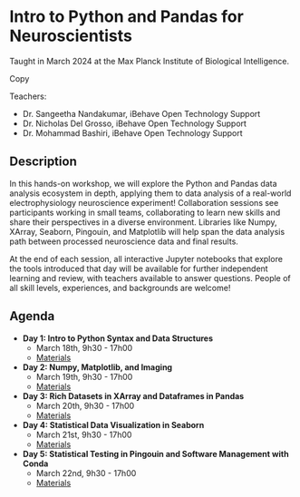 
# Intro to Python and Pandas for Neuroscientists

Taught in March 2024 at the Max Planck Institute of Biological Intelligence.

Copy

Teachers:
  - Dr. Sangeetha Nandakumar, iBehave Open Technology Support
  - Dr. Nicholas Del Grosso, iBehave Open Technology Support
  - Dr. Mohammad Bashiri, iBehave Open Technology Support

## Description

In this hands-on workshop, we will explore the Python and Pandas data analysis ecosystem in depth, applying them to data analysis of a real-world electrophysiology neuroscience experiment! Collaboration sessions see participants working in small teams, collaborating to learn new skills and share their perspectives in a diverse environment.  Libraries like Numpy, XArray, Seaborn, Pingouin, and Matplotlib will help span the data analysis path between processed neuroscience data and final results.

At the end of each session, all interactive Jupyter notebooks that explore the tools introduced that day will be available for further independent learning and review, with teachers available to answer questions. People of all skill levels, experiences, and backgrounds are welcome!

## Agenda

- **Day 1: Intro to Python Syntax and Data Structures**
    - March 18th, 9h30 - 17h00
    - [Materials](./day1)
- **Day 2: Numpy, Matplotlib, and Imaging**
    - March 19th, 9h30 - 17h00
    - [Materials](./day2)
- **Day 3: Rich Datasets in XArray and Dataframes in Pandas**
    - March 20th, 9h30 - 17h00
    - [Materials](./day3)
- **Day 4: Statistical Data Visualization in Seaborn**
    - March 21st, 9h30 - 17h00
    - [Materials](./day4)
- **Day 5: Statistical Testing in Pingouin and Software Management with Conda**
    - March 22nd, 9h30 - 17h00
    - [Materials](./day5)
